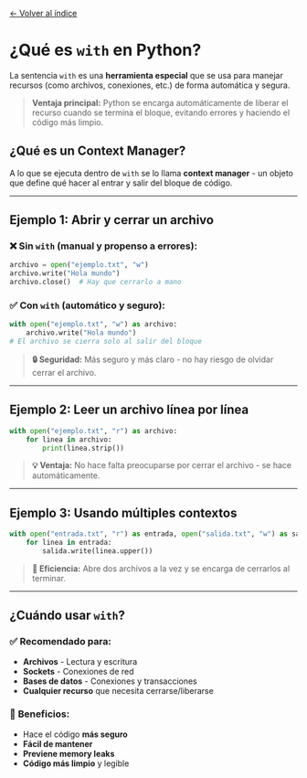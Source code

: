 [← Volver al índice](README.md)

# ¿Qué es `with` en Python?

La sentencia `with` es una **herramienta especial** que se usa para manejar recursos (como archivos, conexiones, etc.) de forma automática y segura.

> **Ventaja principal:** Python se encarga automáticamente de liberar el recurso cuando se termina el bloque, evitando errores y haciendo el código más limpio.

## ¿Qué es un Context Manager?

A lo que se ejecuta dentro de `with` se lo llama **context manager** - un objeto que define qué hacer al entrar y salir del bloque de código.

---

## Ejemplo 1: Abrir y cerrar un archivo

### ❌ Sin `with` (manual y propenso a errores):

```python
archivo = open("ejemplo.txt", "w")
archivo.write("Hola mundo")
archivo.close()  # Hay que cerrarlo a mano
```

### ✅ Con `with` (automático y seguro):

```python
with open("ejemplo.txt", "w") as archivo:
    archivo.write("Hola mundo")
# El archivo se cierra solo al salir del bloque
```

> **🔒 Seguridad:** Más seguro y más claro - no hay riesgo de olvidar cerrar el archivo.

---

## Ejemplo 2: Leer un archivo línea por línea

```python
with open("ejemplo.txt", "r") as archivo:
    for linea in archivo:
        print(linea.strip())
```

> **💡 Ventaja:** No hace falta preocuparse por cerrar el archivo - se hace automáticamente.

---

## Ejemplo 3: Usando múltiples contextos

```python
with open("entrada.txt", "r") as entrada, open("salida.txt", "w") as salida:
    for linea in entrada:
        salida.write(linea.upper())
```

> **🚀 Eficiencia:** Abre dos archivos a la vez y se encarga de cerrarlos al terminar.

---

## ¿Cuándo usar `with`?

### ✅ **Recomendado para:**
- **Archivos** - Lectura y escritura
- **Sockets** - Conexiones de red
- **Bases de datos** - Conexiones y transacciones
- **Cualquier recurso** que necesita cerrarse/liberarse

### 🎯 **Beneficios:**
- Hace el código **más seguro**
- **Fácil de mantener**
- **Previene memory leaks**
- **Código más limpio** y legible